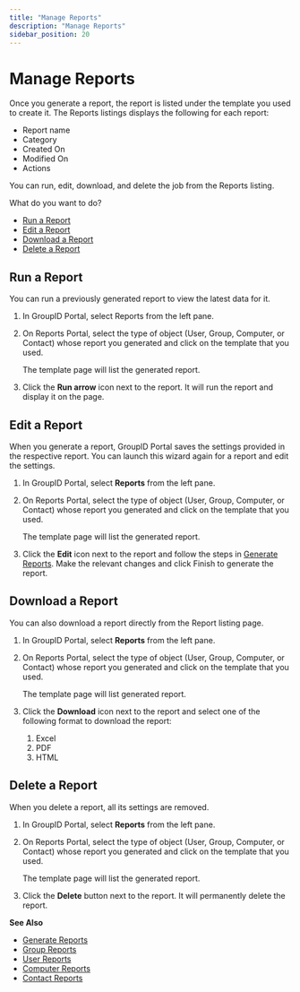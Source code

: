 ```yaml
---
title: "Manage Reports"
description: "Manage Reports"
sidebar_position: 20
---
```


# Manage Reports

Once you generate a report, the report is listed under the template you used to create it. The
Reports listings displays the following for each report:

- Report name
- Category
- Created On
- Modified On
- Actions

You can run, edit, download, and delete the job from the Reports listing.

What do you want to do?

- [Run a Report](#run-a-report)
- [Edit a Report](#edit-a-report)
- [Download a Report](#download-a-report)
- [Delete a Report](#delete-a-report)

## Run a Report

You can run a previously generated report to view the latest data for it.

1. In GroupID Portal, select Reports from the left pane.
2. On Reports Portal, select the type of object (User, Group, Computer, or Contact) whose report you
   generated and click on the template that you used.

    The template page will list the generated report.

3. Click the **Run arrow** icon next to the report. It will run the report and display it on the
   page.

## Edit a Report

When you generate a report, GroupID Portal saves the settings provided in the respective report. You
can launch this wizard again for a report and edit the settings.

1. In GroupID Portal, select **Reports** from the left pane.
2. On Reports Portal, select the type of object (User, Group, Computer, or Contact) whose report you
   generated and click on the template that you used.

    The template page will list the generated report.

3. Click the **Edit** icon next to the report and follow the steps in
   [Generate Reports](/docs/directorymanager/11.0/portal/dashboard/generate.md). Make the
   relevant changes and click Finish to generate the report.

## Download a Report

You can also download a report directly from the Report listing page.

1. In GroupID Portal, select **Reports** from the left pane.
2. On Reports Portal, select the type of object (User, Group, Computer, or Contact) whose report you
   generated and click on the template that you used.

    The template page will list generated report.

3. Click the **Download** icon next to the report and select one of the following format to download
   the report:

    1. Excel
    2. PDF
    3. HTML

## Delete a Report

When you delete a report, all its settings are removed.

1. In GroupID Portal, select **Reports** from the left pane.
2. On Reports Portal, select the type of object (User, Group, Computer, or Contact) whose report you
   generated and click on the template that you used.

    The template page will list the generated report.

3. Click the **Delete** button next to the report. It will permanently delete the report.

**See Also**

- [Generate Reports](/docs/directorymanager/11.0/portal/dashboard/generate.md)
- [Group Reports](/docs/directorymanager/11.0/portal/dashboard/group.md)
- [User Reports](/docs/directorymanager/11.0/portal/dashboard/user.md)
- [Computer Reports](/docs/directorymanager/11.0/portal/dashboard/computer.md)
- [Contact Reports](/docs/directorymanager/11.0/portal/dashboard/contact.md)
